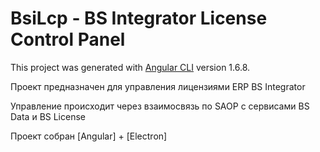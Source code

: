 # BsiLcp - BS Integrator License Control Panel

This project was generated with [Angular CLI](https://github.com/angular/angular-cli) version 1.6.8.

Проект предназначен для управления лицензиями ERP BS Integrator

Управление происходит через взаимосвязь по SAOP с сервисами BS Data и BS License

Проект собран [Angular] + [Electron]

